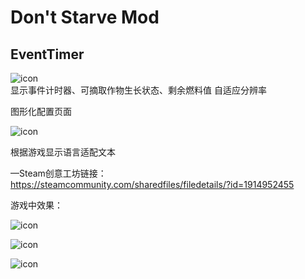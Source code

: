 # Don't Starve Mod
## EventTimer
![icon](https://steamuserimages-a.akamaihd.net/ugc/787498263132570199/6FE03494BAC8F42BB56CCCA07FF525D5BF1C1D8B/)  
显示事件计时器、可摘取作物生长状态、剩余燃料值
自适应分辨率

图形化配置页面 

![icon](https://steamuserimages-a.akamaihd.net/ugc/1287415702957415438/BE2A6CE8A665C5954CFD7A6E61DB148DDB009EF3/)  

根据游戏显示语言适配文本  

—Steam创意工坊链接：  
https://steamcommunity.com/sharedfiles/filedetails/?id=1914952455

游戏中效果：  

![icon](https://steamuserimages-a.akamaihd.net/ugc/1287415914371966165/6AE8614FEC715A882C3F943D6E37214301CBE5CE/)  

![icon](https://steamuserimages-a.akamaihd.net/ugc/1287415702957409725/E5E22F1E7E8B2DB1FF767992B007084D2085616B/)  

![icon](https://steamuserimages-a.akamaihd.net/ugc/1287415702957410487/1D05EA83BD70E288AE709320E3434EBCCEE5D125/)  
